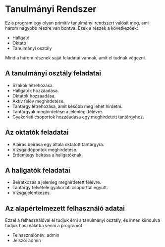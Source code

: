 Tanulmányi Rendszer
===================

Ez a program egy olyan primitív tanulmányi rendszert valósít meg, ami három nagyobb részre van bontva.
Ezek a részek a következőek:
* Hallgató
* Oktató
* Tanulmányi osztály

Mind a három résznek saját feladatai vannak, amit el tudnak végezni.

A tanulmányi osztály feladatai
------------------------------
* Szakok létrehozása.
* Hallgatók hozzáadása.
* Oktatók hozzáadása.
* Aktív félév meghirdetése.
* Tantárgy létrehozása, amit később meg lehet hirdetni.
* Tantárgyak meghirdetése a jelenlegi félévre.
* Gyakorlati csoportok hozzáadása egy meghirdetett tantárgyhoz.

Az oktatók feladatai
--------------------
* Aláírás beírása egy általa oktatott tantárgyra.
* Vizsgaidőpontok meghirdetése.
* Érdemjegy beírása a hallgatóknak.

A hallgatók feladatai
---------------------
* Beiratkozás a jelenleg meghirdetett félévre.
* Tantárgy felvétele gyakorlati csoporttal együtt.
* Vizsgajelentkezés.

Az alapértelmezett felhasználó adatai
--------------------------------------
Ezzel a felhasználóval el tudjuk érni a tanulmányi osztály, és innen kiindulva tudjuk használatba venni a programot.
* Felhasználónév: admin
* Jelszó: admin
